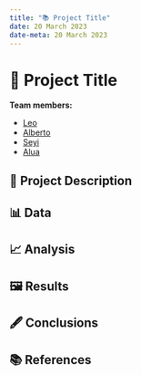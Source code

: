 ```yaml
---
title: "📚 Project Title"
date: 20 March 2023
date-meta: 20 March 2023
---
```


# 🤖 Project Title

**Team members:** 

- [Leo]()
- [Alberto]()
- [Seyi]()
- [Alua]()

## 📝 Project Description

## 📊 Data

## 📈 Analysis

## 🖼️ Results

## 🖋️ Conclusions

## 📚 References
